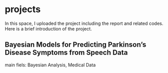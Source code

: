 # projects
In this space, I uploaded the project including the report and related codes.\
Here is a brief introduction of the project.

## Bayesian Models for Predicting Parkinson’s Disease Symptoms from Speech Data
main fiels: Bayesian Analysis, Medical Data

